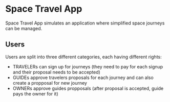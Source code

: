 # Space Travel App
Space Travel App simulates an application where simplified space journeys can be managed.

## Users
Users are split into three different categories, each having different rights:
- TRAVELERs can sign up for journeys (they need to pay for each signup and their proposal needs to be accepted)
- GUIDEs approve travelers proposals for each journey and can also create a propposal for new journey
- OWNERs approve guides propposals (after proposal is accepted, guide pays the owner for it)
